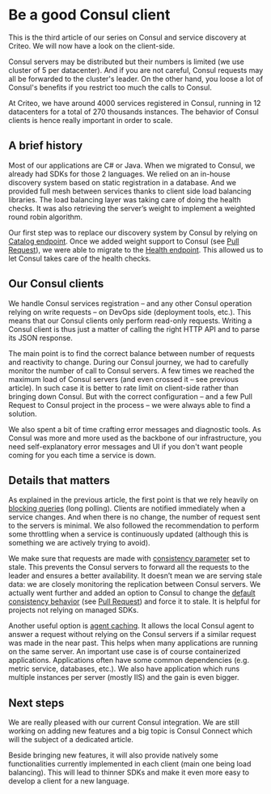 # Be a good Consul client

This is the third article of our series on Consul and service discovery at Criteo. We will now have a look on the client-side.

Consul servers may be distributed but their numbers is limited (we use cluster of 5 per datacenter). And if you are not careful, Consul requests may all be forwarded to the cluster's leader. On the other hand, you loose a lot of Consul's benefits if you restrict too much the calls to Consul.

At Criteo, we have around 4000 services registered in Consul, running in 12 datacenters for a total of 270 thousands instances. The behavior of Consul clients is hence really important in order to scale.

## A brief history

Most of our applications are C# or Java. When we migrated to Consul, we already had SDKs for those 2 languages. We relied on an in-house discovery system based on static registration in a database. And we provided full mesh between services thanks to client side load balancing libraries. The load balancing layer was taking care of doing the health checks. It was also retrieving the server’s weight to implement a weighted round robin algorithm.

Our first step was to replace our discovery system by Consul by relying on [Catalog endpoint](https://www.consul.io/api/catalog.html). Once we added weight support to Consul (see [Pull Request](https://github.com/hashicorp/consul/pull/4468)), we were able to migrate to the [Health endpoint](https://www.consul.io/api/health.html). This allowed us to let Consul takes care of the health checks.

## Our Consul clients

We handle Consul services registration – and any other Consul operation relying on write requests – on DevOps side (deployment tools, etc.). This means that our Consul clients only perform read-only requests. Writing a Consul client is thus just a matter of calling the right HTTP API and to parse its JSON response.

The main point is to find the correct balance between number of requests and reactivity to change. During our Consul journey, we had to carefully monitor the number of call to Consul servers. A few times we reached the maximum load of Consul servers (and even crossed it – see previous article). In such case it is better to rate limit on client-side rather than bringing down Consul. But with the correct configuration – and a few Pull Request to Consul project in the process – we were always able to find a solution.

We also spent a bit of time crafting error messages and diagnostic tools. As Consul was more and more used as the backbone of our infrastructure, you need self-explanatory error messages and UI if you don't want people coming for you each time a service is down.

## Details that matters

As explained in the previous article, the first point is that we rely heavily on [blocking queries](https://www.consul.io/api/features/blocking.html) (long polling). Clients are notified immediately when a service changes. And when there is no change, the number of request sent to the servers is minimal. We also followed the recommendation to perform some throttling when a service is continuously updated (although this is something we are actively trying to avoid).

We make sure that requests are made with [consistency parameter](https://www.consul.io/api/features/consistency.html) set to stale. This prevents the Consul servers to forward all the requests to the leader and ensures a better availability. It doesn’t mean we are serving stale data: we are closely monitoring the replication between Consul servers. We actually went further and added an option to Consul to change the [default consistency behavior](https://www.consul.io/docs/agent/options.html#discovery_max_stale) (see [Pull Request](https://github.com/hashicorp/consul/pull/3920)) and force it to stale. It is helpful for projects not relying on managed SDKs.

Another useful option is [agent caching](https://www.consul.io/api/features/caching.html). It allows the local Consul agent to answer a request without relying on the Consul servers if a similar request was made in the near past. This helps when many applications are running on the same server. An important use case is of course containerized applications. Applications often have some common dependencies (e.g. metric service, databases, etc.). We also have application which runs multiple instances per server (mostly IIS) and the gain is even bigger.

## Next steps

We are really pleased with our current Consul integration. We are still working on adding new features and a big topic is Consul Connect which will the subject of a dedicated article.

Beside bringing new features, it will also provide natively some functionalities currently implemented in each client (main one being load balancing). This will lead to thinner SDKs and make it even more easy to develop a client for a new language.
